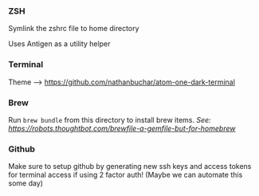 ### ZSH

Symlink the zshrc file to home directory

Uses Antigen as a utility helper

### Terminal

Theme --> https://github.com/nathanbuchar/atom-one-dark-terminal


### Brew

Run `brew bundle` from this directory to install brew items.
_See: https://robots.thoughtbot.com/brewfile-a-gemfile-but-for-homebrew_

### Github

Make sure to setup github by generating new ssh keys and access tokens for terminal access if using 2 factor auth! (Maybe we can automate this some day)
